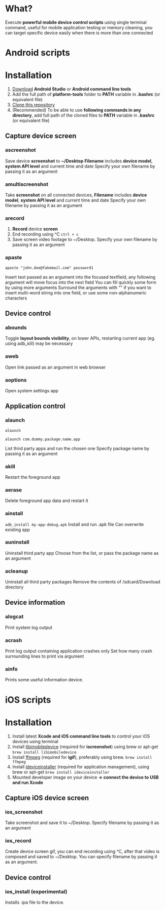 # What?
Execute **powerful mobile device control scripts** using single terminal command, useful for mobile application testing or memory cleaning, you can target specific device easily when there is more than one connected

# Android scripts

# Installation
1. [Download](https://developer.android.com/studio/ "Android Studio") **Android Studio** or **Android command line tools**
2. Add the full path of **platform-tools** folder to **PATH** variable in **.bashrc** (or equivalent file)
3. [Clone this repository](https://github.com/IntergalacticPenguin/adb-shortcuts.git "Clone")
4. (Recommended) To be able to use **following commands in any directory**, add full path of the cloned files to **PATH** variable in **.bashrc** (or equivalent file)

## Capture device screen

### ascreenshot
Save device **screenshot** to **~/Desktop**
**Filename** includes **device model**, **system API level** and current time and date
Specify your own filename by passing it as an argument

### amultiscreenshot
Take **screenshot** on all connected devices,
**Filename** includes **device model**, **system API level** and current time and date
Specify your own filename by passing it as an argument

### arecord
1. **Record** device **screen**
2. End recording using ^C ``ctrl + c``
3. Save screen video footage to ~/Desktop.
Specify your own filename by passing it as an argument

### apaste
``apaste "john.doe@fakemail.com" password1``

Insert text passed as an argument into the focused textfield, any following argument will move focus into the next field
You can fill quickly some form by using more arguments
Surround the arguments with "" if you want to insert multi-word string into one field, or use some non-alphanumeric characters

## Device control

### abounds
Toggle **layout bounds visibility**, on lower APIs, restarting current app (eg. using adb_kill) may be necessary

### aweb
Open link passed as an argument in web browser

### aoptions
Open system settings app

## Application control

### alaunch
``alaunch``

``alaunch com.dummy.package.name.app``

List third party apps and run the chosen one
Specify package name by passing it as an argument

### akill
Restart the foreground app

### aerase
Delete foreground app data and restart it

### ainstall
``adb_install my-app-debug.apk``
Install and run .apk file
Can overwrite existing app

### auninstall
Uninstall third party app
Choose from the list, or pass the package name as an argument

### acleanup
Uninstall all third party packages
Remove the contents of /sdcard/Download directory

## Device information

### alogcat
Print system log output

### acrash
Print log output containing application crashes only
Set how many crash surrounding lines to print via argument

### ainfo
Prints some useful information device.

# iOS scripts

# Installation
1. Install latest **Xcode and iOS command line tools** to control your iOS devices using terminal
2. Install [libimobiledevice](https://github.com/libimobiledevice/libimobiledevice "libimobiledevice") (required for **iscreenshot**) using brew or apt-get ```brew install libimobiledevice```
3. Install [ffmpeg](https://www.ffmpeg.org/ "ffmpeg") (required for **igif**), preferably using brew. ```brew install ffmpeg```
4. Install [ideviceinstaller](https://github.com/libimobiledevice/ideviceinstaller "ideviceinstaller") (required for application management), using brew or apt-get ```brew install ideviceinstaller```
5. Mounted developer image on your device **-> connect the device to USB and run Xcode**

## Capture iOS device screen

### ios_screenshot
Take screenshot and save it to ~/Desktop.
Specify filename by passing it as an argument

### ios_record
Create device screen gif, you can end recording using ^C, after that video is composed and saved to ~/Desktop.
You can specify filename by passing it as an argument.

## Device control
### ios_install (experimental)
Installs .ipa file to the device.
